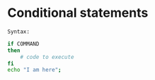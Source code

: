 # Conditional statements

`Syntax:`

```sh
if COMMAND
then
    # code to execute
fi
echo "I am here";
```
